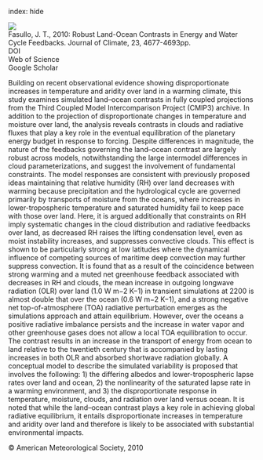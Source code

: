 index: hide

<div class="Citation">
    <div class="Citation-thumb CitationThumb-linked"  data-href="https://doi.org/10.1175/2010jcli3451.1">
      <img src="https://static.claimspace.cloud/climate-study-static/refs/thumbs/11/Fasullo_2010-thumb.png" />
    </div>

  <div class="Citation-body">
    <div class="Citation-text">Fasullo, J. T., 2010: Robust Land-Ocean Contrasts in Energy and Water Cycle Feedbacks. <span class="Article-journal">Journal of Climate, </span><span class="Article-volume">23, </span>4677-4693pp.</div>
    <div class="Citation-links">
      <div class="CitationLink" data-href="https://doi.org/10.1175/2010jcli3451.1">
        <div class="CitationLink-icon CitationLink-Doi"></div>
        <div class="CitationLink-text">DOI</div>
      </div>
      <div class="CitationLink" data-href="http://cel.webofknowledge.com/InboundService.do?customersID=atyponcel&smartRedirect=yes&mode=FullRecord&IsProductCode=Yes&product=CEL&Init=Yes&Func=Frame&action=retrieve&SrcApp=literatum&SrcAuth=atyponcel&SID=7CNc3cIRaBKjGbSujFM&UT=WOS:000281655600015">
        <div class="CitationLink-icon CitationLink-Isi"></div>
        <div class="CitationLink-text">Web of Science</div>
      </div>
      <div class="CitationLink" data-href="https://scholar.google.com/scholar?q=10.1175/2010jcli3451.1">
        <div class="CitationLink-icon CitationLink-Scholar"></div>
        <div class="CitationLink-text">Google Scholar</div>
      </div>
    </div>
  </div>
</div>

Building on recent observational evidence showing disproportionate increases in temperature and aridity over land in a warming climate, this study examines simulated land–ocean contrasts in fully coupled projections from the Third Coupled Model Intercomparison Project (CMIP3) archive. In addition to the projection of disproportionate changes in temperature and moisture over land, the analysis reveals contrasts in clouds and radiative fluxes that play a key role in the eventual equilibration of the planetary energy budget in response to forcing. Despite differences in magnitude, the nature of the feedbacks governing the land–ocean contrast are largely robust across models, notwithstanding the large intermodel differences in cloud parameterizations, and suggest the involvement of fundamental constraints. The model responses are consistent with previously proposed ideas maintaining that relative humidity (RH) over land decreases with warming because precipitation and the hydrological cycle are governed primarily by transports of moisture from the oceans, where increases in lower-tropospheric temperature and saturated humidity fail to keep pace with those over land. Here, it is argued additionally that constraints on RH imply systematic changes in the cloud distribution and radiative feedbacks over land, as decreased RH raises the lifting condensation level, even as moist instability increases, and suppresses convective clouds. This effect is shown to be particularly strong at low latitudes where the dynamical influence of competing sources of maritime deep convection may further suppress convection. It is found that as a result of the coincidence between strong warming and a muted net greenhouse feedback associated with decreases in RH and clouds, the mean increase in outgoing longwave radiation (OLR) over land (1.0 W m−2 K−1) in transient simulations at 2200 is almost double that over the ocean (0.6 W m−2 K−1), and a strong negative net top-of-atmosphere (TOA) radiative perturbation emerges as the simulations approach and attain equilibrium. However, over the oceans a positive radiative imbalance persists and the increase in water vapor and other greenhouse gases does not allow a local TOA equilibration to occur. The contrast results in an increase in the transport of energy from ocean to land relative to the twentieth century that is accompanied by lasting increases in both OLR and absorbed shortwave radiation globally. A conceptual model to describe the simulated variability is proposed that involves the following: 1) the differing albedos and lower-tropospheric lapse rates over land and ocean, 2) the nonlinearity of the saturated lapse rate in a warming environment, and 3) the disproportionate response in temperature, moisture, clouds, and radiation over land versus ocean. It is noted that while the land–ocean contrast plays a key role in achieving global radiative equilibrium, it entails disproportionate increases in temperature and aridity over land and therefore is likely to be associated with substantial environmental impacts.

<div class="Citation-copy">
&copy; American Meteorological Society, 2010
</div>